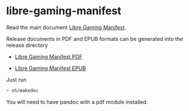 # libre-gaming-manifest

Read the main document [Libre Gaming Manifest](libre-gaming-manifest.md).

Release documents in PDF and EPUB formats can be generated into the release directory

- [Libre Gaming Manifest PDF](release/libre-gaming-manifest.pdf)

- [Libre Gaming Manifest EPUB](release/libre-gaming-manifest.epub)

Just run

```bash
> sh/makedoc
```

You will need to have pandoc with a pdf module installed.

